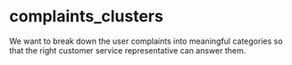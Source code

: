 # complaints_clusters
We want to break down the user complaints into meaningful categories so that the right customer service representative can answer them.
